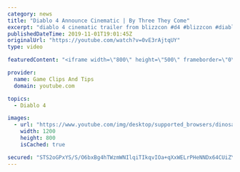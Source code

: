 ```yaml
---
category: news
title: "Diablo 4 Announce Cinematic | By Three They Come"
excerpt: "diablo 4 cinematic trailer from blizzcon #d4 #blizzcon #diablo."
publishedDateTime: 2019-11-01T19:01:45Z
originalUrl: "https://youtube.com/watch?v=0vE3rAjtqUY"
type: video

featuredContent: "<iframe width=\"800\" height=\"500\" frameborder=\"0\" src=\"https://www.youtube.com/embed/0vE3rAjtqUY\" allow=\"accelerometer; autoplay; encrypted-media; gyroscope; picture-in-picture\" allowfullscreen></iframe>"

provider:
  name: Game Clips And Tips
  domain: youtube.com

topics:
  - Diablo 4

images:
  - url: "https://www.youtube.com/img/desktop/supported_browsers/dinosaur.png"
    width: 1200
    height: 800
    isCached: true

secured: "STS2oGPxYS/S/O6bxBg4hTWzmWNIlqiTIkqvIOa+qXxWELrPHeNNDx64CUiZYZ65cU1gDznxkAPSC9Ks7XSP6efCtX9I09eBOtgSIVq8VnKabVsHf+DLzWnfEu3wWbJBcdzfVnh19jBvzsiJIMd6hnNHpWUlONcaNLcGhQkcvmT/3jDNvZRZtsV0SElgg2DyJC7r6Io+Zpors2/X6hS3JnRlWKV6oGLK2KPfOBxaI95+qvXJt1N95lD6VKyhXScXaq5uXn6TNDRRpB/pK8G6987nhQYpI0dRN0D9HDVyNCxuYCz0CyjyQWMZVh7rfy8Ug0bFHVG8QThjCGYDY7mpwv6umd0XVparp8iSK9O2srol3W+UIBrI7v6dwj6AdolIakpvTbsScq3AvCz3tREHVlsqAFQh+iph2E7E+pmolDZRlGiQWKc21fr/asEBz27e;yHmP1b9h2ana5lXyZNXbtQ=="
---
```


